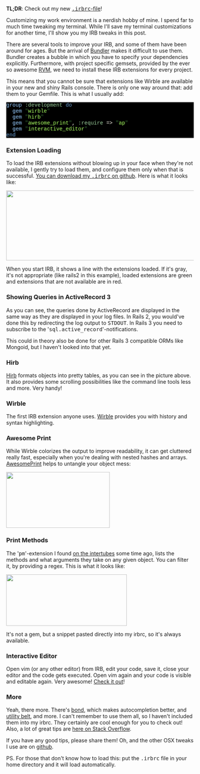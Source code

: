 <strong>TL;DR</strong>: Check out my new <a href="http://github.com/iain/osx_settings/blob/master/.irbrc"><tt>.irbrc</tt>-file</a>!

Customizing my work environment is a nerdish hobby of mine. I spend far to much time tweaking my terminal. While I'll save my terminal customizations for another time, I'll show you my IRB tweaks in this post.

There are several tools to improve your IRB, and some of them have been around for ages. But the arrival of <a href="http://gembundler.com/">Bundler</a> makes it difficult to use them. Bundler creates a bubble in which you have to specify your dependencies explicitly. Furthermore, with project specific gemsets, provided by the ever so awesome <a href="http://rvm.beginrescueend.com/">RVM</a>, we need to install these IRB extensions for every project.

This means that you cannot be sure that extensions like Wirble are available in your new and shiny Rails console. There is only one way around that: add them to your Gemfile. This is what I usually add:

<pre class="ir_black" style="background: #000000; color: #f6f3e8;"><!-- you're looking at ir_black colorscheme exported by macvim, I don't write my HTML like this AT ALL, seriously!  But, why in FSM's name are you reading my source? --><font face="Monaco, Courier new, monospace"><font color="#96cbfe">group</font>&nbsp;<font color="#99cc99">:development</font>&nbsp;<font color="#6699cc">do</font>
&nbsp;&nbsp;<font color="#96cbfe">gem</font>&nbsp;<font color="#336633">&quot;</font><font color="#a8ff60">wirble</font><font color="#336633">&quot;</font>
&nbsp;&nbsp;<font color="#96cbfe">gem</font>&nbsp;<font color="#336633">&quot;</font><font color="#a8ff60">hirb</font><font color="#336633">&quot;</font>
&nbsp;&nbsp;<font color="#96cbfe">gem</font>&nbsp;<font color="#336633">&quot;</font><font color="#a8ff60">awesome_print</font><font color="#336633">&quot;</font>, <font color="#99cc99">:require</font>&nbsp;=&gt; <font color="#336633">&quot;</font><font color="#a8ff60">ap</font><font color="#336633">&quot;</font>
&nbsp;&nbsp;<font color="#96cbfe">gem</font>&nbsp;<font color="#336633">&quot;</font><font color="#a8ff60">interactive_editor</font><font color="#336633">&quot;</font>
<font color="#6699cc">end</font></font></pre>

<h3>Extension Loading</h3>

To load the IRB extensions without blowing up in your face when they're not available, I gently try to load them, and configure them only when that is successful. <a href="http://github.com/iain/osx_settings/blob/master/.irbrc">You can download my <tt>.irbrc</tt> on github</a>. Here is what it looks like:

<img src="http://iain.nl/wp-content/uploads/2010/07/irb.png" alt="" title="irb" width="737" height="188" class="alignnone size-full wp-image-756 ir_black" />

When you start IRB, it shows a line with the extensions loaded. If it's gray, it's not appropriate (like rails2 in this example), loaded extensions are green and extensions that are not available are in red.

<h3>Showing Queries in ActiveRecord 3</h3>

As you can see, the queries done by ActiveRecord are displayed in the same way as they are displayed in your log files. In Rails 2, you would've done this by redirecting the log output to <tt>STDOUT</tt>. In Rails 3 you need to subscribe to the '<tt>sql.active_record</tt>'-notifications.

This could in theory also be done for other Rails 3 compatible ORMs like Mongoid, but I haven't looked into that yet.

<h3>Hirb</h3>

<a href="http://tagaholic.me/hirb/">Hirb</a> formats objects into pretty tables, as you can see in the picture above. It also provides some scrolling possibilities like the command line tools less and more. Very handy!

<h3>Wirble</h3>

The first IRB extension anyone uses. <a href="http://pablotron.org/software/wirble/">Wirble</a> provides you with history and syntax highlighting.

<h3>Awesome Print</h3>

While Wirble colorizes the output to improve readability, it can get cluttered really fast, especially when you're dealing with nested hashes and arrays. <a href="http://github.com/michaeldv/awesome_print">AwesomePrint</a> helps to untangle your object mess:

<img src="http://iain.nl/wp-content/uploads/2010/07/awesomeprint.png" alt="" title="awesomeprint" width="278" height="150" class="alignnone size-full wp-image-763 ir_black" />

<h3>Print Methods</h3>

The '<tt>pm</tt>'-extension I found <a href="http://snippets.dzone.com/posts/show/2916">on the intertubes</a> some time ago, lists the methods and what arguments they take on any given object. You can filter it, by providing a regex. This is what it looks like:

<img src="http://iain.nl/wp-content/uploads/2010/07/pm.png" alt="" title="pm" width="324" height="138" class="alignnone size-full wp-image-754 ir_black" />

It's not a gem, but a snippet pasted directly into my irbrc, so it's always available.

<h3>Interactive Editor</h3>

Open vim (or any other editor) from IRB, edit your code, save it, close your editor and the code gets executed. Open vim again and your code is visible and editable again. Very awesome! <a href="http://github.com/jberkel/interactive_editor">Check it out</a>!

<h3>More</h3>

Yeah, there more. There's <a href="http://tagaholic.me/2009/07/16/bond-from-irb-with-completion-love.html">bond</a>, which makes autocompletion better, and <a href="http://utilitybelt.rubyforge.org/">utility belt</a>, and more. I can't remember to use them all, so I haven't included them into my irbrc. They certainly are cool enough for you to check out! Also, a lot of great tips are <a href="http://stackoverflow.com/questions/123494/whats-your-favourite-irb-trick">here on Stack Overflow</a>.

If you have any good tips, please share them! Oh, and the other OSX tweaks I use are on <a href="http://github.com/iain/osx_settings">github</a>.

PS. For those that don't know how to load this: put the <tt>.irbrc</tt> file in your home directory and it will load automatically.
